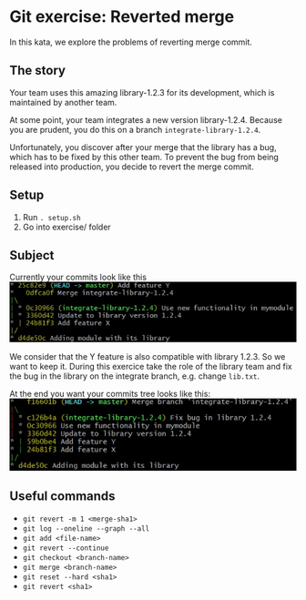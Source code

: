 
# Git exercise: Reverted merge

In this kata, we explore the problems of reverting merge commit.

## The story

Your team uses this amazing library-1.2.3 for its development, which is maintained by another team.

At some point, your team integrates a new version library-1.2.4. Because you are prudent, you do this on a branch  `integrate-library-1.2.4`.

Unfortunately, you discover after your merge that the library has a bug, which has to be fixed by this other team. To prevent the bug from being released into production, you decide to revert the merge commit.

## Setup

1.  Run  `. setup.sh`
2.  Go into exercise/ folder

## Subject

Currently your commits look like this
![Starting Tree](images/starting.jpg)

We consider that the Y feature is also compatible with library 1.2.3. So we want to keep it.
During this exercice take the role of the library team and fix the bug in the library on the integrate branch, e.g. change  `lib.txt`.

At the end you want your commits tree looks like this:
![Ending Tree](images/ending.jpg)

## Useful commands

-   `git revert -m 1 <merge-sha1>`
-   `git log --oneline --graph --all`
-   `git add <file-name>`
-   `git revert --continue`
-   `git checkout <branch-name>`
-   `git merge <branch-name>`
-   `git reset --hard <sha1>`
-   `git revert <sha1>`